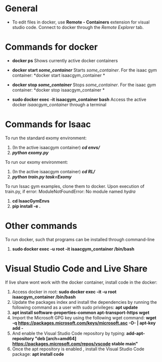 # General
- To edit files in docker, use **Remote - Containers** extension for visual studio code. Connect to docker through the *Remote Explorer* tab.

# Commands for docker
 - **docker ps**
 Shows currently active docker containers

- **docker start *some_container***
Starts *some_container*. For the isaac gym container: *docker start isaacgym_container *

- **docker stop *some_container***
Stops *some_container*. For the isaac gym container: *docker stop isaacgym_container *

- **sudo docker exec -it isaacgym_container bash**
Access the active docker *isaacgym_container* through a terminal

# Commands for Isaac
To run the standard exomy environment:
1. (In the active isaacgym container) ***cd envs/***
2. ***python exomy.py***

To run our exomy environment:
1. (In the active isaacgym container) ***cd RL/***
2. ***python train.py task=Exomy***


To run Issac gym examples, clone them to docker.
Upon execution of train.py, if error: ModuleNotFoundError: No module named *hydra*
1. **cd IsaacGymEnvs**
2. **pip install -e .**

# Other commands
To run docker, such that programs can be installed through command-line
1. **sudo docker exec -u root -it isaacgym_container /bin/bash**

# Visual Studio Code and Live Share
If live share wont work with the docker container, install code in the docker:
1. Access docker in root: **sudo docker exec -it -u root isaacgym_container /bin/bash**
2. Update the packages index and install the dependencies by running the following command as a user with sudo privileges: **apt update**
3. **apt install software-properties-common apt-transport-https wget**
4. Import the Microsoft GPG key using the following wget command: **wget -q https://packages.microsoft.com/keys/microsoft.asc -O- | apt-key add -**
5. And enable the Visual Studio Code repository by typing: **add-apt-repository "deb [arch=amd64] https://packages.microsoft.com/repos/vscode stable main"**
6. Once the apt repository is enabled , install the Visual Studio Code package: **apt install code**
